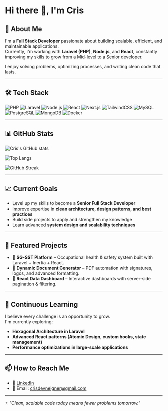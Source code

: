 # Hi there 👋, I'm Cris

## 🚀 About Me
I'm a **Full Stack Developer** passionate about building scalable, efficient, and maintainable applications.  
Currently, I'm working with **Laravel (PHP)**, **Node.js**, and **React**, constantly improving my skills to grow from a Mid-level to a Senior developer.

I enjoy solving problems, optimizing processes, and writing clean code that lasts.

---

## 🛠️ Tech Stack
![PHP](https://img.shields.io/badge/PHP-777BB4?style=for-the-badge&logo=php&logoColor=white)
![Laravel](https://img.shields.io/badge/Laravel-FF2D20?style=for-the-badge&logo=laravel&logoColor=white)
![Node.js](https://img.shields.io/badge/Node.js-339933?style=for-the-badge&logo=nodedotjs&logoColor=white)
![React](https://img.shields.io/badge/React-61DAFB?style=for-the-badge&logo=react&logoColor=black)
![Next.js](https://img.shields.io/badge/Next.js-000000?style=for-the-badge&logo=nextdotjs&logoColor=white)
![TailwindCSS](https://img.shields.io/badge/Tailwind_CSS-38B2AC?style=for-the-badge&logo=tailwindcss&logoColor=white)
![MySQL](https://img.shields.io/badge/MySQL-4479A1?style=for-the-badge&logo=mysql&logoColor=white)
![PostgreSQL](https://img.shields.io/badge/PostgreSQL-316192?style=for-the-badge&logo=postgresql&logoColor=white)
![MongoDB](https://img.shields.io/badge/MongoDB-47A248?style=for-the-badge&logo=mongodb&logoColor=white)
![Docker](https://img.shields.io/badge/Docker-2496ED?style=for-the-badge&logo=docker&logoColor=white)

---

## 📊 GitHub Stats
![Cris's GitHub stats](https://github-readme-stats.vercel.app/api?username=CrisD3v&show_icons=true&theme=tokyonight)  

![Top Langs](https://github-readme-stats.vercel.app/api/top-langs/?username=CrisD3v&layout=compact&theme=tokyonight)  

![GitHub Streak](https://streak-stats.demolab.com?user=CrisD3v&theme=tokyonight&date_format=j%20M%5B%20Y%5D)  

---

## 📈 Current Goals
- Level up my skills to become a **Senior Full Stack Developer**  
- Improve expertise in **clean architecture, design patterns, and best practices**  
- Build side projects to apply and strengthen my knowledge  
- Learn advanced **system design and scalability techniques**  

---

## 📂 Featured Projects
- 🔹 **SG-SST Platform** – Occupational health & safety system built with Laravel + Inertia + React.  
- 🔹 **Dynamic Document Generator** – PDF automation with signatures, logos, and advanced formatting.  
- 🔹 **React Data Dashboard** – Interactive dashboards with server-side pagination & filtering.  

---

## 🌱 Continuous Learning
I believe every challenge is an opportunity to grow.  
I'm currently exploring:
- **Hexagonal Architecture in Laravel**  
- **Advanced React patterns (Atomic Design, custom hooks, state management)**  
- **Performance optimizations in large-scale applications**

---

## 📫 How to Reach Me
- 💼 [LinkedIn](https://www.linkedin.com/in/crisdeveg/)  
- 📧 Email: crisdevneigner@gmail.com  

---

⭐️ *"Clean, scalable code today means fewer problems tomorrow."*  
